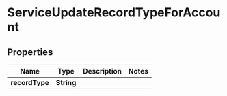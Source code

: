 

# ServiceUpdateRecordTypeForAccount

## Properties

Name | Type | Description | Notes
------------ | ------------- | ------------- | -------------
**recordType** | **String** |  | 




